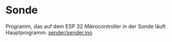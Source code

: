 # Sonde
Programm, das auf dem ESP 32 Mikrocontroller in der Sonde läuft
Hauptprogramm: [sender/sender.ino](https://github.com/gar-vs-ballon-ag/sender/blob/main/sender/sender.ino)
